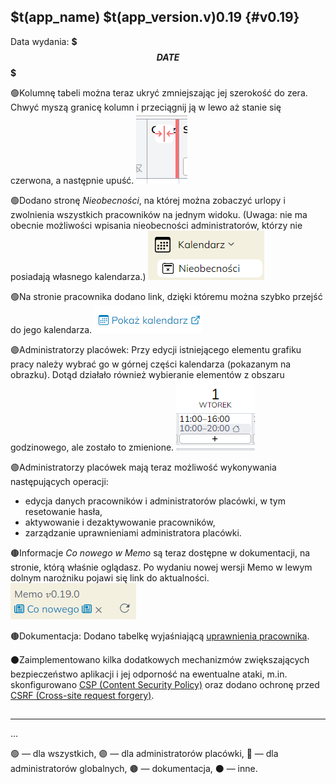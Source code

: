 ## $t(app_name) $t(app_version.v)0.19 {#v0.19}

Data wydania: **$$$DATE$$$**

🟢Kolumnę tabeli można teraz ukryć zmniejszając jej szerokość do zera. Chwyć myszą granicę kolumn i przeciągnij
ją w lewo aż stanie się czerwona, a następnie upuść.
![Ukrycie kolumny przez przeciągnięcie](column-drag-hide.png)

🟢Dodano stronę _Nieobecności_, na której można zobaczyć urlopy i zwolnienia wszystkich pracowników
na jednym widoku. (Uwaga: nie ma obecnie możliwości wpisania nieobecności administratorów, którzy
nie posiadają własnego kalendarza.)
![Nieobecności](absences.png)

🟢Na stronie pracownika dodano link, dzięki któremu można szybko przejść do jego kalendarza.
![Link "Pokaż kalendarz"](go-to-calendar.png)

🟣Administratorzy placówek: Przy edycji istniejącego elementu grafiku pracy należy wybrać go w górnej
części kalendarza (pokazanym na obrazku). Dotąd działało również wybieranie elementów z obszaru godzinowego,
ale zostało to zmienione.
![Edycja grafiku](timetable-edit.png)

🟣Administratorzy placówek mają teraz możliwość wykonywania następujących operacji:

- edycja danych pracowników i administratorów placówki, w tym resetowanie hasła,
- aktywowanie i dezaktywowanie pracowników,
- zarządzanie uprawnieniami administratora placówki.

🟤Informacje _Co nowego w Memo_ są teraz dostępne w dokumentacji, na stronie, którą właśnie oglądasz.
Po wydaniu nowej wersji Memo w lewym dolnym narożniku pojawi się link do aktualności.
![Link do "Co nowego"](changelog-link.png)

🟤Dokumentacja: Dodano tabelkę wyjaśniającą [uprawnienia pracownika](staff-roles#permissions-table).

⚫Zaimplementowano kilka dodatkowych mechanizmów zwiększających bezpieczeństwo aplikacji i jej odporność
na ewentualne ataki, m.in. skonfigurowano
[CSP (Content Security Policy)](https://developer.mozilla.org/en-US/docs/Web/HTTP/Guides/CSP) oraz dodano
ochronę przed
[CSRF (Cross-site request forgery)](https://developer.mozilla.org/en-US/docs/Web/Security/Practical_implementation_guides/CSRF_prevention).

## <!-- $$$DELETE_FROM_HERE_WHEN_FINAL$$$, $$$ADD_LOG_ABOVE_SINCE_COMMIT$$$ 813c63c376ae179b453717e2ad9eeb61fc2bbad1 -->

---

…

🟢 — dla wszystkich,
🟣 — dla administratorów placówki,
🔴 — dla administratorów globalnych,
🟤 — dokumentacja,
⚫ — inne.
